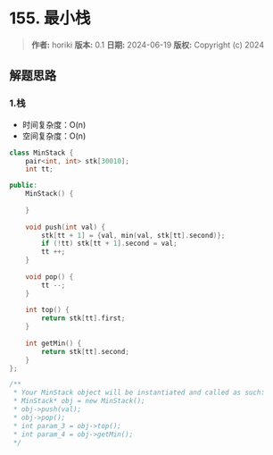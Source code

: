# 155. 最小栈

> **作者:** horiki
> **版本:** 0.1
> **日期:** 2024-06-19
> **版权:** Copyright (c) 2024

## 解题思路
### 1.栈

- 时间复杂度：O(n)
- 空间复杂度：O(n)

```C++
class MinStack {
    pair<int, int> stk[30010];
    int tt;

public:
    MinStack() {
        
    }
    
    void push(int val) {
        stk[tt + 1] = {val, min(val, stk[tt].second)};
        if (!tt) stk[tt + 1].second = val;
        tt ++;
    }
    
    void pop() {
        tt --;
    }
    
    int top() {
        return stk[tt].first;
    }
    
    int getMin() {
        return stk[tt].second;
    }
};

/**
 * Your MinStack object will be instantiated and called as such:
 * MinStack* obj = new MinStack();
 * obj->push(val);
 * obj->pop();
 * int param_3 = obj->top();
 * int param_4 = obj->getMin();
 */
```